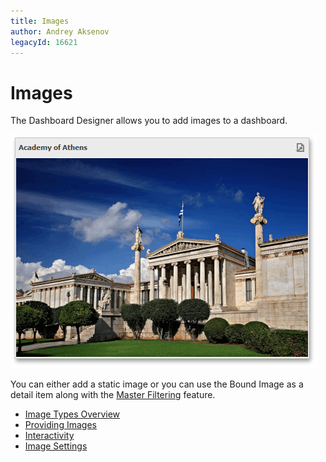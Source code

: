 ```yaml
---
title: Images
author: Andrey Aksenov
legacyId: 16621
---
```

# Images
The Dashboard Designer allows you to add images to a dashboard.

![MainFeatures_Image](../../../images/img18213.png)

You can either add a static image or you can use the Bound Image as a detail item along with the [Master Filtering](../interactivity/master-filtering.md) feature.
* [Image Types Overview](images/image-types-overview.md)
* [Providing Images](images/providing-images.md)
* [Interactivity](images/interactivity.md)
* [Image Settings](images/image-settings.md)